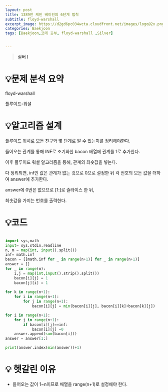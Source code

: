 ```yaml
---
layout: post
title: 1389번 케빈 베이컨의 6단계 법칙
subtitle: floyd-warshall
excerpt_image: https://d2gd6pc034wcta.cloudfront.net/images/logo@2x.png
categories: Baekjoon
tags: [Baekjoon,코테 공부, floyd-warshall ,Silver]


---
```


> **실버 I**


# 💡**문제 분석 요약**

floyd-warshall

플루이드-워셜

# 💡**알고리즘 설계**

플루이드 워셔로 모든 친구와 몇 단계로 알 수 있는지를 정리해야한다. 

들어오는 관계를 통해 INF로 초기화한 bacon 배열에 관계를 1로 추가한다.

이후 플루이드 워셜 알고리즘을 통해, 관계의 최솟값을 넣는다.

다 정리되면, inf인 값은 관계가 없는 것으로 0으로 설정한 뒤 각 번호의 모든 값을 더하여 answer에 추가한다.  

answer에 0번은 없으므로 [1:]로 슬라이스 한 뒤, 

최솟값을 가지는 번호를 출력한다. 

# 💡코드

```python

import sys,math
input= sys.stdin.readline
n, m = map(int, input().split())
inf= math.inf
bacon = [[math.inf for _ in range(n+1)] for _ in range(n+1)]
answer = []
for _ in range(m):
    i,j = map(int,input().strip().split())
    bacon[i][j] = 1
    bacon[j][i] = 1
    
for k in range(n+1):
    for i in range(n+1):
        for j in range(n+1):
            bacon[i][j] = min(bacon[i][j], bacon[i][k]+bacon[k][j])

for i in range(n+1):
    for j in range(n+1):
        if bacon[i][j]==inf:
            bacon[i][j] =0
    answer.append(sum(bacon[i]))
answer = answer[1:]

print(answer.index(min(answer))+1)
```

# 💡 헷갈린 이유

- 들어오는 값이 1~n이므로 배열을 range(n+1)로 설정해야 한다.